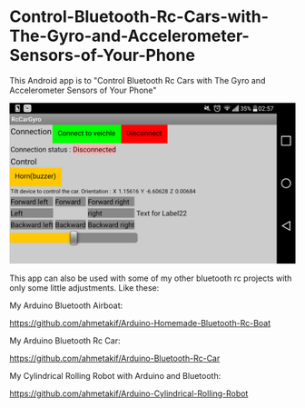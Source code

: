 # Control-Bluetooth-Rc-Cars-with-The-Gyro-and-Accelerometer-Sensors-of-Your-Phone

This Android app is to "Control Bluetooth Rc Cars with The Gyro and Accelerometer Sensors of Your Phone"

![alt text](https://github.com/ahmetakif/Control-Bluetooth-Rc-Cars-with-The-Gyro-and-Accelerometer-Sensors-of-Your-Phone/blob/master/IMAGES/1.png?raw=true)

This app can also be used with some of my other bluetooth rc projects with only some little adjustments. Like these:

My Arduino Bluetooth Airboat:

https://github.com/ahmetakif/Arduino-Homemade-Bluetooth-Rc-Boat

My Arduino Bluetooth Rc Car:

https://github.com/ahmetakif/Arduino-Bluetooth-Rc-Car

My Cylindrical Rolling Robot with Arduino and Bluetooth:

https://github.com/ahmetakif/Arduino-Cylindrical-Rolling-Robot

